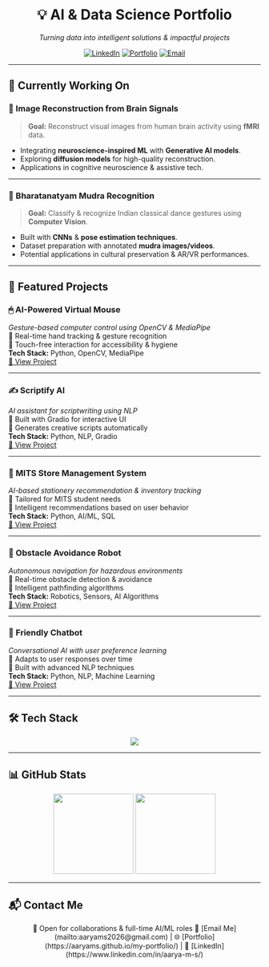 <h1 align="center">💡 AI & Data Science Portfolio</h1>
<p align="center">
  <i>Turning data into intelligent solutions & impactful projects</i>
</p>

<div align="center">
  
[![LinkedIn](https://img.shields.io/badge/LinkedIn-0077B5?style=for-the-badge&logo=linkedin&logoColor=white)](https://www.linkedin.com/in/aarya-m-s/)
[![Portfolio](https://img.shields.io/badge/Portfolio-FF5722?style=for-the-badge&logo=google-chrome&logoColor=white)](https://aaryams.github.io/my-portfolio/)
[![Email](https://img.shields.io/badge/Email-D14836?style=for-the-badge&logo=gmail&logoColor=white)](mailto:aaryams2026@gmail.com)

</div>

---

## 🔬 Currently Working On

### 🧠 Image Reconstruction from Brain Signals  
> **Goal:** Reconstruct visual images from human brain activity using **fMRI** data.  
- Integrating **neuroscience-inspired ML** with **Generative AI models**.  
- Exploring **diffusion models** for high-quality reconstruction.  
- Applications in cognitive neuroscience & assistive tech.

---

### 💃 Bharatanatyam Mudra Recognition  
> **Goal:** Classify & recognize Indian classical dance gestures using **Computer Vision**.  
- Built with **CNNs** & **pose estimation techniques**.  
- Dataset preparation with annotated **mudra images/videos**.  
- Potential applications in cultural preservation & AR/VR performances.

---

## 🚀 Featured Projects

### 🖱 AI-Powered Virtual Mouse  
*Gesture-based computer control using OpenCV & MediaPipe*  
🔹 Real-time hand tracking & gesture recognition  
🔹 Touch-free interaction for accessibility & hygiene  
**Tech Stack:** Python, OpenCV, MediaPipe  
[🔗 View Project](#)

---

### ✍ Scriptify AI  
*AI assistant for scriptwriting using NLP*  
🔹 Built with Gradio for interactive UI  
🔹 Generates creative scripts automatically  
**Tech Stack:** Python, NLP, Gradio  
[🔗 View Project](#)

---

### 🛒 MITS Store Management System  
*AI-based stationery recommendation & inventory tracking*  
🔹 Tailored for MITS student needs  
🔹 Intelligent recommendations based on user behavior  
**Tech Stack:** Python, AI/ML, SQL  
[🔗 View Project](#)

---

### 🤖 Obstacle Avoidance Robot  
*Autonomous navigation for hazardous environments*  
🔹 Real-time obstacle detection & avoidance  
🔹 Intelligent pathfinding algorithms  
**Tech Stack:** Robotics, Sensors, AI Algorithms  
[🔗 View Project](#)

---

### 💬 Friendly Chatbot  
*Conversational AI with user preference learning*  
🔹 Adapts to user responses over time  
🔹 Built with advanced NLP techniques  
**Tech Stack:** Python, NLP, Machine Learning  
[🔗 View Project](#)

---

## 🛠 Tech Stack
<p align="center">
<img src="https://skillicons.dev/icons?i=python,java,c,r,tensorflow,pytorch,sklearn,pandas,numpy,matplotlib,seaborn,flask,html,css,git,gitlab" />
</p>

---

## 📊 GitHub Stats
<p align="center">
<img height="160em" src="https://github-readme-stats.vercel.app/api?username=aaryams&show_icons=true&theme=tokyonight" />
<img height="160em" src="https://github-readme-stats.vercel.app/api/top-langs/?username=aaryams&layout=compact&theme=tokyonight" />
</p>

---

## 📬 Contact Me
<div align="center">
💼 Open for collaborations & full-time AI/ML roles  
📧 [Email Me](mailto:aaryams2026@gmail.com) | 🌐 [Portfolio](https://aaryams.github.io/my-portfolio/) | 🔗 [LinkedIn](https://www.linkedin.com/in/aarya-m-s/)  
</div>
